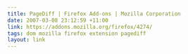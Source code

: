 ```yaml
---
title: PageDiff | Firefox Add-ons | Mozilla Corporation
date: 2007-03-08 23:12:59 +11:00
link: https://addons.mozilla.org/firefox/4274/
tags: dom mozilla firefox extension pagediff
layout: link
---
```

